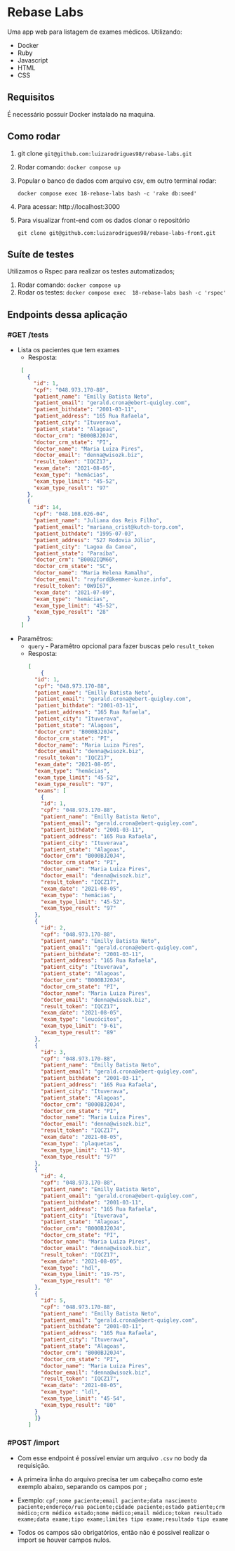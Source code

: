 # Rebase Labs

Uma app web para listagem de exames médicos. Utilizando:
* Docker
* Ruby
* Javascript
* HTML
* CSS

## Requisitos
É necessário possuir Docker instalado na maquina.

## Como rodar
1. git clone `git@github.com:luizarodrigues98/rebase-labs.git`
2. Rodar comando: `docker compose up`
3. Popular o banco de dados com arquivo csv, em outro terminal rodar:
   
   `docker compose exec 18-rebase-labs bash -c 'rake db:seed'`

4. Para acessar: 
   http://localhost:3000

5. Para visualizar front-end com os dados
   clonar o repositório
   
   `git clone git@github.com:luizarodrigues98/rebase-labs-front.git`

## Suíte de testes
Utilizamos o Rspec para realizar os testes automatizados;  
1. Rodar comando: 
   `docker compose up`
2. Rodar os testes: 
   `docker compose exec  18-rebase-labs bash -c 'rspec'`

## Endpoints dessa aplicação
### #GET /tests
* Lista os pacientes que tem exames
   * Resposta:
   ``` json
    [
      {
        "id": 1,
        "cpf": "048.973.170-88",
        "patient_name": "Emilly Batista Neto",
        "patient_email": "gerald.crona@ebert-quigley.com",
        "patient_bithdate": "2001-03-11",
        "patient_address": "165 Rua Rafaela",
        "patient_city": "Ituverava",
        "patient_state": "Alagoas",
        "doctor_crm": "B000BJ20J4",
        "doctor_crm_state": "PI",
        "doctor_name": "Maria Luiza Pires",
        "doctor_email": "denna@wisozk.biz",
        "result_token": "IQCZ17",
        "exam_date": "2021-08-05",
        "exam_type": "hemácias",
        "exam_type_limit": "45-52",
        "exam_type_result": "97"
      },
      {
        "id": 14,
        "cpf": "048.108.026-04",
        "patient_name": "Juliana dos Reis Filho",
        "patient_email": "mariana_crist@kutch-torp.com",
        "patient_bithdate": "1995-07-03",
        "patient_address": "527 Rodovia Júlio",
        "patient_city": "Lagoa da Canoa",
        "patient_state": "Paraíba",
        "doctor_crm": "B0002IQM66",
        "doctor_crm_state": "SC",
        "doctor_name": "Maria Helena Ramalho",
        "doctor_email": "rayford@kemmer-kunze.info",
        "result_token": "0W9I67",
        "exam_date": "2021-07-09",
        "exam_type": "hemácias",
        "exam_type_limit": "45-52",
        "exam_type_result": "28"
      }
    ]
   ```
* Paramêtros: 
  * `query` - Paramêtro opcional para fazer buscas pelo `result_token`
  * Resposta: 
    ```json 
    [
        {
      "id": 1,
      "cpf": "048.973.170-88",
      "patient_name": "Emilly Batista Neto",
      "patient_email": "gerald.crona@ebert-quigley.com",
      "patient_bithdate": "2001-03-11",
      "patient_address": "165 Rua Rafaela",
      "patient_city": "Ituverava",
      "patient_state": "Alagoas",
      "doctor_crm": "B000BJ20J4",
      "doctor_crm_state": "PI",
      "doctor_name": "Maria Luiza Pires",
      "doctor_email": "denna@wisozk.biz",
      "result_token": "IQCZ17",
      "exam_date": "2021-08-05",
      "exam_type": "hemácias",
      "exam_type_limit": "45-52",
      "exam_type_result": "97",
      "exams": [
        {
        "id": 1,
        "cpf": "048.973.170-88",
        "patient_name": "Emilly Batista Neto",
        "patient_email": "gerald.crona@ebert-quigley.com",
        "patient_bithdate": "2001-03-11",
        "patient_address": "165 Rua Rafaela",
        "patient_city": "Ituverava",
        "patient_state": "Alagoas",
        "doctor_crm": "B000BJ20J4",
        "doctor_crm_state": "PI",
        "doctor_name": "Maria Luiza Pires",
        "doctor_email": "denna@wisozk.biz",
        "result_token": "IQCZ17",
        "exam_date": "2021-08-05",
        "exam_type": "hemácias",
        "exam_type_limit": "45-52",
        "exam_type_result": "97"
      },
      {
        "id": 2,
        "cpf": "048.973.170-88",
        "patient_name": "Emilly Batista Neto",
        "patient_email": "gerald.crona@ebert-quigley.com",
        "patient_bithdate": "2001-03-11",
        "patient_address": "165 Rua Rafaela",
        "patient_city": "Ituverava",
        "patient_state": "Alagoas",
        "doctor_crm": "B000BJ20J4",
        "doctor_crm_state": "PI",
        "doctor_name": "Maria Luiza Pires",
        "doctor_email": "denna@wisozk.biz",
        "result_token": "IQCZ17",
        "exam_date": "2021-08-05",
        "exam_type": "leucócitos",
        "exam_type_limit": "9-61",
        "exam_type_result": "89"
      },
      {
        "id": 3,
        "cpf": "048.973.170-88",
        "patient_name": "Emilly Batista Neto",
        "patient_email": "gerald.crona@ebert-quigley.com",
        "patient_bithdate": "2001-03-11",
        "patient_address": "165 Rua Rafaela",
        "patient_city": "Ituverava",
        "patient_state": "Alagoas",
        "doctor_crm": "B000BJ20J4",
        "doctor_crm_state": "PI",
        "doctor_name": "Maria Luiza Pires",
        "doctor_email": "denna@wisozk.biz",
        "result_token": "IQCZ17",
        "exam_date": "2021-08-05",
        "exam_type": "plaquetas",
        "exam_type_limit": "11-93",
        "exam_type_result": "97"
      },
      {
        "id": 4,
        "cpf": "048.973.170-88",
        "patient_name": "Emilly Batista Neto",
        "patient_email": "gerald.crona@ebert-quigley.com",
        "patient_bithdate": "2001-03-11",
        "patient_address": "165 Rua Rafaela",
        "patient_city": "Ituverava",
        "patient_state": "Alagoas",
        "doctor_crm": "B000BJ20J4",
        "doctor_crm_state": "PI",
        "doctor_name": "Maria Luiza Pires",
        "doctor_email": "denna@wisozk.biz",
        "result_token": "IQCZ17",
        "exam_date": "2021-08-05",
        "exam_type": "hdl",
        "exam_type_limit": "19-75",
        "exam_type_result": "0"
      },
      {
        "id": 5,
        "cpf": "048.973.170-88",
        "patient_name": "Emilly Batista Neto",
        "patient_email": "gerald.crona@ebert-quigley.com",
        "patient_bithdate": "2001-03-11",
        "patient_address": "165 Rua Rafaela",
        "patient_city": "Ituverava",
        "patient_state": "Alagoas",
        "doctor_crm": "B000BJ20J4",
        "doctor_crm_state": "PI",
        "doctor_name": "Maria Luiza Pires",
        "doctor_email": "denna@wisozk.biz",
        "result_token": "IQCZ17",
        "exam_date": "2021-08-05",
        "exam_type": "ldl",
        "exam_type_limit": "45-54",
        "exam_type_result": "80"
      }
      ]}
    ]
### #POST /import
  * Com esse endpoint é possível enviar um arquivo `.csv` no body da requisição.
  * A primeira linha do arquivo precisa ter um cabeçalho como este exemplo abaixo, separando os campos por `;` 
  * Exemplo:
`cpf;nome paciente;email paciente;data nascimento paciente;endereço/rua paciente;cidade paciente;estado patiente;crm médico;crm médico estado;nome médico;email médico;token resultado exame;data exame;tipo exame;limites tipo exame;resultado tipo exame`

  * Todos os campos são obrigatórios, então não é possivel realizar o import se houver campos nulos.